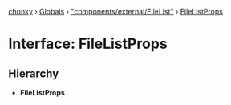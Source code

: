 [chonky](../README.md) › [Globals](../globals.md) › ["components/external/FileList"](../modules/_components_external_filelist_.md) › [FileListProps](_components_external_filelist_.filelistprops.md)

# Interface: FileListProps

## Hierarchy

* **FileListProps**
